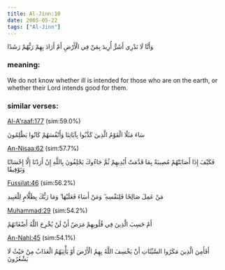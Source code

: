 ```yaml
---
title: Al-Jinn:10
date: 2005-05-22
tags: ["Al-Jinn"]
---
```

وَأَنَّا لَا نَدْرِي أَشَرٌّ أُرِيدَ بِمَنْ فِي الْأَرْضِ أَمْ أَرَادَ بِهِمْ رَبُّهُمْ رَشَدًا
### meaning: 
We do not know whether ill is intended for those who are on the earth, or whether their Lord intends good for them.
### similar verses: 

[Al-A'raaf:177](/7/177) (sim:59.0%)

سَاءَ مَثَلًا الْقَوْمُ الَّذِينَ كَذَّبُوا بِآيَاتِنَا وَأَنْفُسَهُمْ كَانُوا يَظْلِمُونَ

[An-Nisaa:62](/4/62) (sim:57.7%)

فَكَيْفَ إِذَا أَصَابَتْهُمْ مُصِيبَةٌ بِمَا قَدَّمَتْ أَيْدِيهِمْ ثُمَّ جَاءُوكَ يَحْلِفُونَ بِاللَّهِ إِنْ أَرَدْنَا إِلَّا إِحْسَانًا وَتَوْفِيقًا

[Fussilat:46](/41/46) (sim:56.2%)

مَنْ عَمِلَ صَالِحًا فَلِنَفْسِهِ ۖ وَمَنْ أَسَاءَ فَعَلَيْهَا ۗ وَمَا رَبُّكَ بِظَلَّامٍ لِلْعَبِيدِ

[Muhammad:29](/47/29) (sim:54.2%)

أَمْ حَسِبَ الَّذِينَ فِي قُلُوبِهِمْ مَرَضٌ أَنْ لَنْ يُخْرِجَ اللَّهُ أَضْغَانَهُمْ

[An-Nahl:45](/16/45) (sim:54.1%)

أَفَأَمِنَ الَّذِينَ مَكَرُوا السَّيِّئَاتِ أَنْ يَخْسِفَ اللَّهُ بِهِمُ الْأَرْضَ أَوْ يَأْتِيَهُمُ الْعَذَابُ مِنْ حَيْثُ لَا يَشْعُرُونَ
